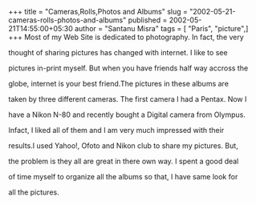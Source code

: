 +++
title = "Cameras,Rolls,Photos and Albums"
slug = "2002-05-21-cameras-rolls-photos-and-albums"
published = 2002-05-21T14:55:00+05:30
author = "Santanu Misra"
tags = [ "Paris", "picture",]
+++
Most of my Web Site is dedicated to photography. In fact, the very

thought of sharing pictures has changed with internet. I like to see

pictures in-print myself. But when you have friends half way accross the

globe, internet is your best friend.The pictures in these albums are

taken by three different cameras. The first camera I had a Pentax. Now I

have a Nikon N-80 and recently bought a Digital camera from Olympus.

Infact, I liked all of them and I am very much impressed with their

results.I used Yahoo!, Ofoto and Nikon club to share my pictures. But,

the problem is they all are great in there own way. I spent a good deal

of time myself to organize all the albums so that, I have same look for

all the pictures.
